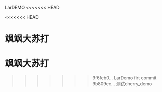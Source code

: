 LarDEMO
<<<<<<< HEAD

<<<<<<< HEAD

飒飒大苏打
=======
飒飒大苏打
=======
>>>>>>> 9f6feb0... LarDemo firt commit
>>>>>>> 9b809ec... 测试cherry_demo
